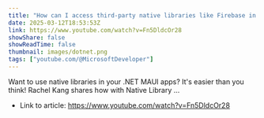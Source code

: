 ```yaml
---
title: "How can I access third-party native libraries like Firebase in my .NET MAUI apps?"
date: 2025-03-12T18:53:53Z
link: https://www.youtube.com/watch?v=Fn5DldcOr28
showShare: false
showReadTime: false
thumbnail: images/dotnet.png
tags: ["youtube.com/@MicrosoftDeveloper"]
---
```

Want to use native libraries in your .NET MAUI apps? It's easier than you think! Rachel Kang shares how with Native Library ...

- Link to article: https://www.youtube.com/watch?v=Fn5DldcOr28